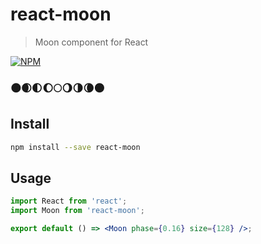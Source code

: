 # react-moon

> Moon component for React

[![NPM](https://img.shields.io/npm/v/react-moon.svg)](https://www.npmjs.com/package/react-moon)

### 🌑🌒🌓🌔🌕🌖🌗🌘🌑

## Install

```bash
npm install --save react-moon
```

## Usage

```jsx
import React from 'react';
import Moon from 'react-moon';

export default () => <Moon phase={0.16} size={128} />;
```
